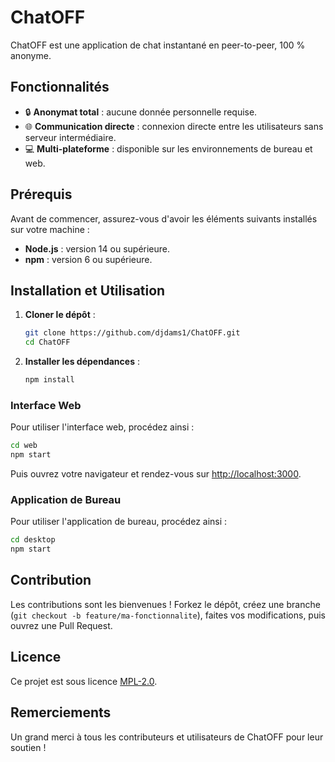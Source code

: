 # ChatOFF

ChatOFF est une application de chat instantané en peer-to-peer, 100 % anonyme.

## Fonctionnalités

- 🔒 **Anonymat total** : aucune donnée personnelle requise.
- 🌐 **Communication directe** : connexion directe entre les utilisateurs sans serveur intermédiaire.
- 💻 **Multi-plateforme** : disponible sur les environnements de bureau et web.

## Prérequis

Avant de commencer, assurez-vous d'avoir les éléments suivants installés sur votre machine :

- **Node.js** : version 14 ou supérieure.
- **npm** : version 6 ou supérieure.

## Installation et Utilisation

1. **Cloner le dépôt** :

   ```bash
   git clone https://github.com/djdams1/ChatOFF.git
   cd ChatOFF
   ```

2. **Installer les dépendances** :

   ```bash
   npm install
   ```

### Interface Web

Pour utiliser l'interface web, procédez ainsi :

```bash
cd web
npm start
```

Puis ouvrez votre navigateur et rendez-vous sur [http://localhost:3000](http://localhost:3000).

### Application de Bureau

Pour utiliser l'application de bureau, procédez ainsi :

```bash
cd desktop
npm start
```

## Contribution

Les contributions sont les bienvenues ! Forkez le dépôt, créez une branche (`git checkout -b feature/ma-fonctionnalite`), faites vos modifications, puis ouvrez une Pull Request.

## Licence

Ce projet est sous licence [MPL-2.0](LICENSE).

## Remerciements

Un grand merci à tous les contributeurs et utilisateurs de ChatOFF pour leur soutien !
